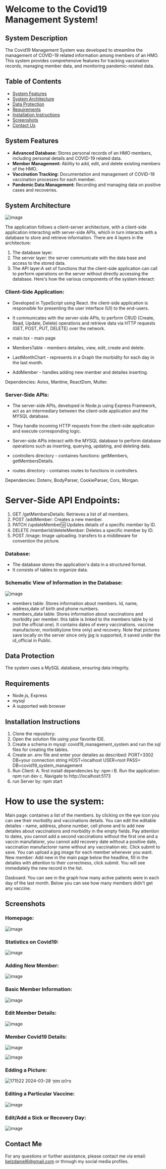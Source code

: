 # Welcome to the Covid19 Management System!

## System Description

The Covid19 Management System was developed to streamline the management of COVID-19 related information among members of an HMO. This system provides comprehensive features for tracking vaccination records, managing member data, and monitoring pandemic-related data.

## Table of Contents

- [System Features](#system-features)
- [System Architecture](#system-architecture)
- [Data Protection](#data-protection)
- [Requirements](#requirements)
- [Installation Instructions](#installation-instructions)
- [Screenshots](#screenshots)
- [Contact Us](#contact-us)

## System Features

- **Advanced Database:** Stores personal records of an HMO members, including personal details and COVID-19 related data.
- **Member Management:** Ability to add, edit, and delete existing members of the HMO.
- **Vaccination Tracking:** Documentation and management of COVID-19 vaccination processes for each member.
- **Pandemic Data Management:** Recording and managing data on positive cases and recoveries.

## System Architecture

![image](https://github.com/SaraOsdi/hadasim_home_assignment/assets/144591438/6e37af9a-50fd-4a30-84b2-45a45f31bd74)

The application follows a client-server architecture, with a client-side application interacting with server-side APIs, which in turn interacts with a database to store and retrieve information.
There are 4 layers in the architecture:

1. The database layer.
2. The server layer: the server communicate with the data base and access to the stored data.
3. The API layer:A set of functions that the client-side application can call to perform operations on the server without directly accessing the database.
   Here's how the various components of the system interact:

### Client-Side Application:

- Developed in TypeScript using React. the client-side application is responsible for presenting the user interface (UI) to the end-users.
- It communicates with the server-side APIs, to perform CRUD (Create, Read, Update, Delete) operations and retrieve data via HTTP requests (GET, POST, PUT, DELETE) over the network.

- main.tsx - main page
- MembersTable - members detailes, view, edit, create and delete.
- LastMonthChart - represents in a Graph the morbidity for each day in the last month.
- AddMember - handles adding new member and detailes inserting.

Dependencies:
Axios, Mantine, ReactDom, Multer.

### Server-Side APIs:

- The server-side APIs, developed in Node.js using Express Framework, act as an intermediary between the client-side application and the MYSQL database.
- They handle incoming HTTP requests from the client-side application and execute corresponding logic.
- Server-side APIs interact with the MYSQL database to perform database operations such as inserting, querying, updating, and deleting data.

- controllers directory - containes functions: getMembers, getMembersDetails.
- routes directory - containes routes to functions in controllers.

Dependencies:
Dotenv, BodyParser, CookieParser, Cors, Morgan.

# Server-Side API Endpoints:

1. GET /getMembersDetails: Retrieves a list of all members.
2. POST /addMember: Creates a new member.
3. PATCH /updateMember:id: Updates details of a specific member by ID.
4. DELETE /memberId/deleteMember: Deletes a specific member by ID.
5. POST /image: Image uploading. transfers to a middleware for convention the picture.

### Database:

- The database stores the application's data in a structured format.
- It consists of tables to organize data.

### Schematic View of Information in the Database:

![image](https://github.com/SaraOsdi/hadasim_home_assignment/assets/144591438/94e907cd-5491-4c68-86f1-0a0ac41067a4)

- members table: Stores information about members.
  Id, name, address,date of birth and phone numbers.
- members_data table: Stores information about vaccinations and morbidity per member. this table is linked to the members table by id (not the official one). It contains dates of every vaccinations. vaccine manufactorer, morbidity(one time only) and recovery.
  Note that pictures save locally on the server since only jpg is supported, it saved under the id_official in Public.

## Data Protection

The system uses a MySQL database, ensuring data integrity.

## Requirements

- Node.js, Express
- mysql
- A supported web browser

## Installation Instructions

1. Clone the repository:
2. Open the solution file using your favorite IDE.
3. Create a schema in mysql: covid19_management_system and run the sql files for creating the tables.
4. Create an .env file and enter your detailes as described:
   PORT=3302
   DB=your connection string
   HOST=localhost
   USER=root
   PASS=
   DB=covid19_system_management
5. Run Client:
   A. first install dependencies by: npm i
   B. Run the application: npm run dev
   c. Navigate to http://localhost:5173
6. run Server by: npm start

# How to use the system:

Main page: containes a list of the members. by clicking on the eye icon you can see their morbidity and vaccinations details.
You can edit the editable detailes - name, address, phone number, cell phone and to add new detailes about vaccinations and morbidity in the empty fields.
Pay attention to dates, you cannot add a second vaccinations without the first one and a vaccin manufatorer, you cannot add recovery date without a positive date, vaccination manufactorer name without any vaccination etc.
Click submit to save.
You can upload a jpg image for each member whenever you want.
New member: Add new in the main page below the headline, fill in the detailes with attention to their correctness, click submit.
You will see immediately the new record in the list.

Dasboard:
You can see in the graph how many active patients were in each day of the last month.
Below you can see how many members didn't get any vaccine.

## Screenshots

### Homepage:

![image](https://github.com/SaraOsdi/hadasim_home_assignment/assets/144591438/dfdf4cb8-d66f-4e0e-aa9a-716053ec9b7e)

### Statistics on Covid19:

![image](https://github.com/SaraOsdi/hadasim_home_assignment/assets/144591438/5e938f28-95bd-4508-b0f7-51fdf28fe2b0)

### Adding New Member:

![image](https://github.com/SaraOsdi/hadasim_home_assignment/assets/144591438/7215be26-063c-49dd-ab60-85b1047cad3b)

### Basic Member Information:

![image](https://github.com/SaraOsdi/hadasim_home_assignment/assets/144591438/13ae0c56-4a2a-48e1-8521-d35f87823920)

### Edit Member Details:

![image](https://github.com/SaraOsdi/hadasim_home_assignment/assets/144591438/8bb5cce9-52a1-42b4-b142-b92f1c39b88b)

### Member Covid19 Details:

![image](https://github.com/SaraOsdi/hadasim_home_assignment/assets/144591438/423447d1-5a90-452f-8c92-12a1be1cfb90)

![image](https://github.com/SaraOsdi/hadasim_home_assignment/assets/144591438/9cab7965-9088-487f-956e-93f57e2e7b4d)

### Edding a Picture:

![צילום מסך 2024-03-28 171522](https://github.com/SaraOsdi/hadasim_home_assignment/assets/144591438/4f912e4d-c488-424b-89f5-4960c0760806)

### Editing a Particular Vaccine:

![image](https://github.com/SaraOsdi/hadasim_home_assignment/assets/144591438/be51baca-d566-4574-9929-ba7acbdc5ed2)

### Edit/Add a Sick or Recovery Day:

![image](https://github.com/SaraOsdi/hadasim_home_assignment/assets/144591438/06a3d7e0-e148-467a-b753-cc1a97c24ecc)

## Contact Me

For any questions or further assistance, please contact me via email: belzdaniel6@gmail.com or through my social media profiles.

